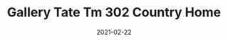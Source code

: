 ---
tags: 
  - "To Market"
  - "Loose Lay LVT"
  - "Gallery"
title: "Gallery Tate Tm 302 Country Home"
designer: "To Market"
image_primary: "img/GALLERY-302.jpg"
href: "https://www.tomkt.com/copy-of-woven-swatches"
description: "Size%3A%207.08%22%20X%2047.24%22%A0/%20Wear%20layer%3A%20.5mm%20%2820mil%29%A0/%20Edge%3A%20Square%A0/%20Thickness%3A%205.0mm%20/%20Sq.ft/Ctn%3A%2023.25%A0/%20Installation%3A%20Glue%20Down"
category: "loose-lay-lvt-gallery"
subtitle: ""
manufacturer: "ToMarket"
slug: "/manufacturers/tomarket/loose-lay-lvt-gallery/to-market-gallery-tate-tm-302-country-home"
date: "2021-02-22"
---